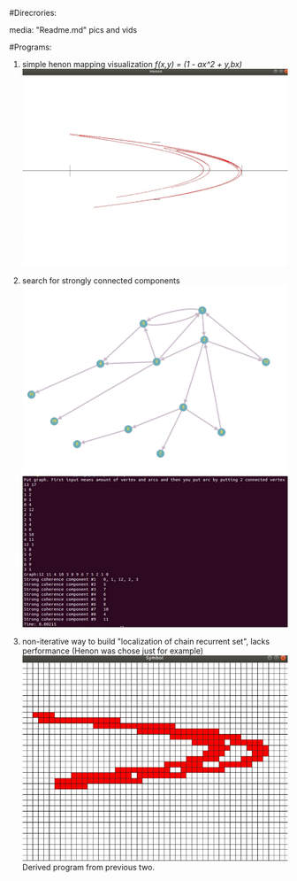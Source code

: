 #Direcrories:

media: "Readme.md" pics and vids

#Programs:

1. simple henon mapping visualization
	*f(x,y) = (1 - ax^2 + y,bx)*
![henon](./media/henon.png)

2. search for strongly connected components
![graph](./media/graph.png)
![graph_out](./media/graph_output.png)

5. non-iterative way to build "localization of chain recurrent set", lacks performance
(Henon was chose just for example)
![local](./media/local.png)
Derived program from previous two.